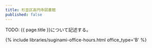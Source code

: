 ```yaml
---
title: 杉並区高円寺図書館
published: false
---
```


TODO: {{ page.title }}について記述する。

{% include libraries/suginami-office-hours.html office_type='B' %}
